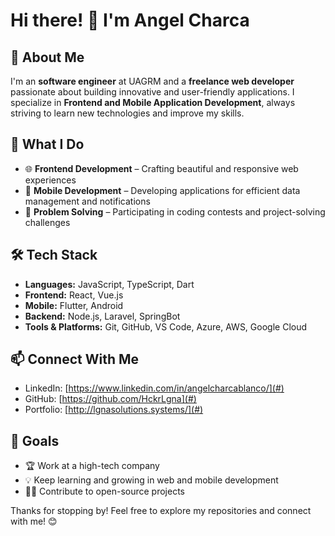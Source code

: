 # Hi there! 👋 I'm Angel Charca  

## 🚀 About Me  
I'm an **software engineer** at UAGRM and a **freelance web developer** passionate about building innovative and user-friendly applications. I specialize in **Frontend and Mobile Application Development**, always striving to learn new technologies and improve my skills.  

## 💼 What I Do  
- 🌐 **Frontend Development** – Crafting beautiful and responsive web experiences  
- 📱 **Mobile Development** – Developing applications for efficient data management and notifications  
- 🔎 **Problem Solving** – Participating in coding contests and project-solving challenges  

## 🛠 Tech Stack  
- **Languages:** JavaScript, TypeScript, Dart
- **Frontend:** React, Vue.js  
- **Mobile:** Flutter, Android
- **Backend:** Node.js, Laravel, SpringBot  
- **Tools & Platforms:** Git, GitHub, VS Code, Azure, AWS, Google Cloud

## 📫 Connect With Me  
- LinkedIn: [https://www.linkedin.com/in/angelcharcablanco/](#)  
- GitHub: [https://github.com/HckrLgna](#)  
- Portfolio: [http://lgnasolutions.systems/](#)  

## 🎯 Goals  
- 🏆 Work at a high-tech company
- 💡 Keep learning and growing in web and mobile development  
- 👨‍💻 Contribute to open-source projects  

Thanks for stopping by! Feel free to explore my repositories and connect with me! 😊  

